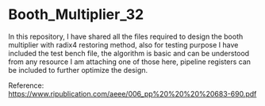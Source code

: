 # Booth_Multiplier_32
In this repository, I have shared all the files required to design the booth multiplier with radix4 restoring method, also for testing purpose I have included the test bench file, the algorithm is basic and can be understood from any resource I am attaching one of those here, pipeline registers can be included to further optimize the design.

Reference: https://www.ripublication.com/aeee/006_pp%20%20%20%20683-690.pdf
